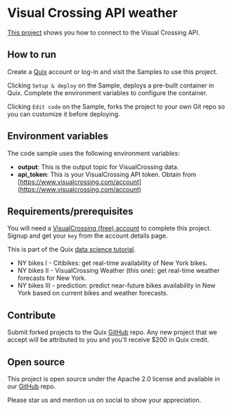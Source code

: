 # Visual Crossing API weather

[This project](https://github.com/quixio/quix-samples/tree/main/python/sources/visualcrossing-weather) shows you how to connect to the Visual Crossing API.

## How to run

Create a [Quix](https://portal.platform.quix.ai/self-sign-up?xlink=github) account or log-in and visit the Samples to use this project.

Clicking `Setup & deploy` on the Sample, deploys a pre-built container in Quix. Complete the environment variables to configure the container.

Clicking `Edit code` on the Sample, forks the project to your own Git repo so you can customize it before deploying.

## Environment variables

The code sample uses the following environment variables:

- **output**: This is the output topic for VisualCrossing data.
- **api_token**: This is your VisualCrossing API token. Obtain from [https://www.visualcrossing.com/account](https://www.visualcrossing.com/account)

## Requirements/prerequisites

You will need a [VisualCrossing (free) account](https://www.visualcrossing.com) to complete this project. Signup and get your `key` from the account details page.

This is part of the Quix [data science tutorial](https://docs.quix.io/platform/tutorials/data-science/data-science.html). 

- NY bikes I - Citibikes: get real-time availability of New York bikes.
- NY bikes II - VisualCrossing Weather (this one): get real-time weather forecasts for New York.
- NY bikes III - prediction: predict near-future bikes availability in New York based on current bikes and weather forecasts.

## Contribute

Submit forked projects to the Quix [GitHub](https://github.com/quixio/quix-samples) repo. Any new project that we accept will be attributed to you and you'll receive $200 in Quix credit.

## Open source

This project is open source under the Apache 2.0 license and available in our [GitHub](https://github.com/quixio/quix-samples) repo.

Please star us and mention us on social to show your appreciation.

